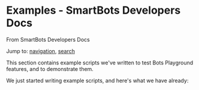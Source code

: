 # Examples - SmartBots Developers Docs

From SmartBots Developers Docs

Jump to: [navigation](#mw-head), [search](#p-search)

This section contains example scripts we've written to test Bots Playground features, and to demonstrate them.

We just started writing example scripts, and here's what we have already:
